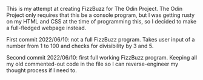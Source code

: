 This is my attempt at creating FizzBuzz for The Odin Project. The Odin Project only requires that this be a console program, but I was getting rusty on my HTML and CSS at the time of programming this, so I decided to make a full-fledged webpage instead.

First commit 2022/06/10: not a full FizzBuzz program. Takes user input of a number from 1 to 100 and checks for divisibility by 3 and 5.

Second commit 2022/06/10: first full working FizzBuzz program. Keeping all my old commented-out code in the file so I can reverse-engineer my thought process if I need to.